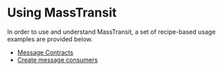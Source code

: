 # Using MassTransit

In order to use and understand MassTransit, a set of recipe-based usage examples are provided below.

* [Message Contracts](message-contracts.md)
* [Create message consumers](message-consumers.md)

